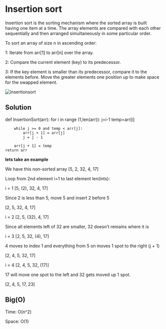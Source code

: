 # Insertion sort

Insertion sort is the sorting mechanism where the sorted array is built having one item at a time. The array elements are compared with each other sequentially and then arranged simultaneously in some particular order.

To sort an array of size n in ascending order:

1: Iterate from arr[1] to arr[n] over the array. 

2: Compare the current element (key) to its predecessor. 

3: If the key element is smaller than its predecessor, compare it to the elements before. Move the greater elements one position up to make space for the swapped element.

![insertionsort](https://media.geeksforgeeks.org/wp-content/uploads/insertion_sort-recursion.png)

## Solution

def InsertionSort(arr):
    for i in range (1,len(arr)):
        j=i-1
        temp=arr[i]

        while j >= 0 and temp < arr[j]:
            arr[j + 1] = arr[j]  
            j = j - 1
            
        arr[j + 1] = temp
    return arr    

**lets take an example**

We have this non-sorted array [5, 2, 32, 4, 17]

Loop from 2nd element i=1 to last element len(ints):

i = 1 [5, (2), 32, 4, 17]

Since 2 is less than 5, move 5 and insert 2 before 5

[2, 5, 32, 4, 17]

i = 2 [2, 5, (32), 4, 17]

Since all elements left of 32 are smaller, 32 doesn't remains where it is

i = 3 [2, 5, 32, (4), 17]

4 moves to index 1 and everything from 5 on moves 1 spot to the right (j + 1)

[2, 4, 5, 32, 17]

i = 4 [2, 4, 5, 32, (17)]

17 will move one spot to the left and 32 gets moved up 1 spot.

[2, 4, 5, 17, 23]

## Big(O)

Time: O(n^2)

Space: O(1)
